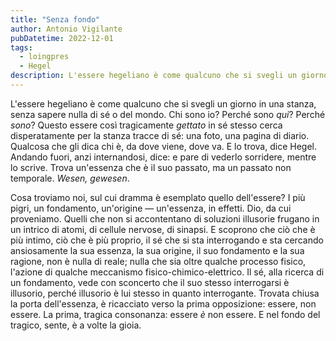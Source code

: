 ```yaml
---
title: "Senza fondo"
author: Antonio Vigilante
pubDatetime: 2022-12-01
tags:
  - loingpres
  - Hegel
description: L'essere hegeliano è come qualcuno che si svegli un giorno in una stanza, senza sapere nulla di sé o del mondo...
---
```


L'essere hegeliano è come qualcuno che si svegli un giorno in una stanza, senza sapere nulla di sé o del mondo. Chi sono io? Perché sono _qui_? Perché _sono_? Questo essere così tragicamente _gettato_ in sé stesso cerca disperatamente per la stanza tracce di sé: una foto, una pagina di diario. Qualcosa che gli dica chi è, da dove viene, dove va. E lo trova, dice Hegel. Andando fuori, anzi internandosi, dice: e pare di vederlo sorridere, mentre lo scrive. Trova un'essenza che è il suo passato, ma un passato non temporale. _Wesen, gewesen_.

Cosa troviamo noi, sul cui dramma è esemplato quello dell'essere? I più pigri, un fondamento, un'origine — un'essenza, in effetti. Dio, da cui proveniamo. Quelli che non si accontentano di soluzioni illusorie frugano in un intrico di atomi, di cellule nervose, di sinapsi. E scoprono che ciò che è più intimo, ciò che è più proprio, il sé che si sta interrogando e sta cercando ansiosamente la sua essenza, la sua origine, il suo fondamento e la sua ragione, non è nulla di reale; nulla che sia oltre qualche processo fisico, l'azione di qualche meccanismo fisico-chimico-elettrico. Il sé, alla ricerca di un fondamento, vede con sconcerto che il suo stesso interrogarsi è illusorio, perché illusorio è lui stesso in quanto interrogante. Trovata chiusa la porta dell'essenza, è ricacciato verso la prima opposizione: essere, non essere. La prima, tragica consonanza: essere _è_ non essere. E nel fondo del tragico, sente, è a volte la gioia.
